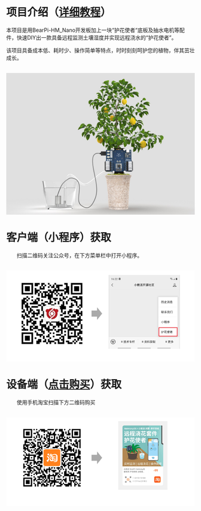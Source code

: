 # 项目介绍（[详细教程](01_操作文档/护花使者使用手册.md)）
本项目是用BearPi-HM_Nano开发板加上一块“护花使者“底板及抽水电机等配件，快速DIY出一款具备远程监测土壤湿度并实现远程浇水的“护花使者”。

该项目具备成本低、耗时少、操作简单等特点，时时刻刻呵护您的植物，伴其茁壮成长。

&emsp;<img src="01_操作文档/figures/植物.jpg" width = "700"  alt="传感器连接" align=center />





# 客户端（小程序）获取

&emsp;&emsp;扫描二维码关注公众号，在下方菜单栏中打开小程序。
    

&emsp;&emsp;<img src="./01_操作文档/figures/打开微信小程序.png"  alt="打开微信小程序" align=center />

# 设备端（[点击购买](https://item.taobao.com/item.htm?ft=t&id=645216486457)）获取

&emsp;&emsp;使用手机淘宝扫描下方二维码购买

&emsp;&emsp;<img src="./01_操作文档/figures/淘宝链接.png"  alt="淘宝链接" align=center />



